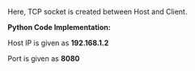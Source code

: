 Here, TCP socket is created between Host and Client. 

**Python Code Implementation:**

Host IP is given as **192.168.1.2**

Port is given as **8080**
